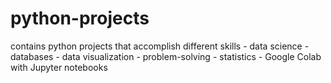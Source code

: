 # python-projects

contains python projects that accomplish different skills 
    - data science
    - databases
    - data visualization
    - problem-solving
    - statistics 
    - Google Colab with Jupyter notebooks
